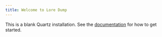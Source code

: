 ```yaml
---
title: Welcome to Lore Dump
---
```


This is a blank Quartz installation.
See the [documentation](https://quartz.jzhao.xyz) for how to get started.
